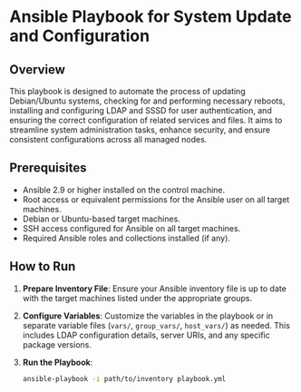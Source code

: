 # Ansible Playbook for System Update and Configuration

## Overview

This playbook is designed to automate the process of updating Debian/Ubuntu systems, checking for and performing necessary reboots, installing and configuring LDAP and SSSD for user authentication, and ensuring the correct configuration of related services and files. It aims to streamline system administration tasks, enhance security, and ensure consistent configurations across all managed nodes.

## Prerequisites

- Ansible 2.9 or higher installed on the control machine.
- Root access or equivalent permissions for the Ansible user on all target machines.
- Debian or Ubuntu-based target machines.
- SSH access configured for Ansible on all target machines.
- Required Ansible roles and collections installed (if any).

## How to Run

1. **Prepare Inventory File**: Ensure your Ansible inventory file is up to date with the target machines listed under the appropriate groups.

2. **Configure Variables**: Customize the variables in the playbook or in separate variable files (`vars/`, `group_vars/`, `host_vars/`) as needed. This includes LDAP configuration details, server URIs, and any specific package versions.

3. **Run the Playbook**:
   ```sh
   ansible-playbook -i path/to/inventory playbook.yml
